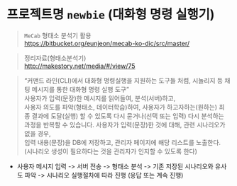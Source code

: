 # 프로젝트명 `newbie` (대화형 명령 실행기)
  
> `MeCab` 형태소 분석기 활용  
https://bitbucket.org/eunjeon/mecab-ko-dic/src/master/  
  
> 정리자료(형태소분석기)  
http://makestory.net/media/#/view/75  
  
> “커맨드 라인(CLI)에서 대화형 명령실행을 지원하는 도구들 처럼, 시놀리지 등 채팅 메시지를 통한 대화형 명령 실행 도구”  
사용자가 입력(문장)한 메시지를 읽어들여, 분석(서버)하고,   
사용자 의도를 파악(형태소, 데이터학습)하여, 사용자가 하고자하는(원하는) 최종 결과에 도달(실행) 할 수 있도록 다시 묻거나(선택 또는 입력) 다시 분석하는 과정을 반복할 수 있습니다.
사용자가 입력(문장)한 것에 대해, 관련 시나리오가 없을 경우,   
입력 내용(문장)을 DB에 저장하고, 관리자 페이지에 해당 리스트를 노출한다. (시나리오 생성이 필요하다는 것을 관리자가 인지할 수 있도록 한다)

- 사용자 메시지 입력 -> 서버 전송 -> 형태소 분석 -> 기존 저장된 시나리오와 유사도 파악 -> 시나리오 실행절차에 따라 진행 (응답 또는 계속 진행)  
